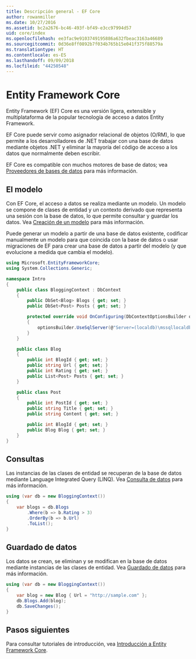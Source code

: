 ```yaml
---
title: Descripción general - EF Core
author: rowanmiller
ms.date: 10/27/2016
ms.assetid: bc2a2676-bc46-493f-bf49-e3cc97994d57
uid: core/index
ms.openlocfilehash: ee3fac9e9103749195886a632fbeac3163a46689
ms.sourcegitcommit: 0d36e8ff0892b7f034b765b15e041f375f88579a
ms.translationtype: HT
ms.contentlocale: es-ES
ms.lasthandoff: 09/09/2018
ms.locfileid: "44250548"
---
```

# <a name="entity-framework-core"></a>Entity Framework Core

Entity Framework (EF) Core es una versión ligera, extensible y multiplataforma de la popular tecnología de acceso a datos Entity Framework.

EF Core puede servir como asignador relacional de objetos (O/RM), lo que permite a los desarrolladores de .NET trabajar con una base de datos mediante objetos .NET y eliminar la mayoría del código de acceso a los datos que normalmente deben escribir.

EF Core es compatible con muchos motores de base de datos; vea [Proveedores de bases de datos](providers/index.md) para más información.

## <a name="the-model"></a>El modelo

Con EF Core, el acceso a datos se realiza mediante un modelo. Un modelo se compone de clases de entidad y un contexto derivado que representa una sesión con la base de datos, lo que permite consultar y guardar los datos. Vea [Creación de un modelo](modeling/index.md) para más información.

Puede generar un modelo a partir de una base de datos existente, codificar manualmente un modelo para que coincida con la base de datos o usar migraciones de EF para crear una base de datos a partir del modelo (y que evolucione a medida que cambia el modelo).

``` csharp
using Microsoft.EntityFrameworkCore;
using System.Collections.Generic;

namespace Intro
{
    public class BloggingContext : DbContext
    {
        public DbSet<Blog> Blogs { get; set; }
        public DbSet<Post> Posts { get; set; }

        protected override void OnConfiguring(DbContextOptionsBuilder optionsBuilder)
        {
            optionsBuilder.UseSqlServer(@"Server=(localdb)\mssqllocaldb;Database=MyDatabase;Trusted_Connection=True;");
        }
    }

    public class Blog
    {
        public int BlogId { get; set; }
        public string Url { get; set; }
        public int Rating { get; set; }
        public List<Post> Posts { get; set; }
    }

    public class Post
    {
        public int PostId { get; set; }
        public string Title { get; set; }
        public string Content { get; set; }

        public int BlogId { get; set; }
        public Blog Blog { get; set; }
    }
}
```

## <a name="querying"></a>Consultas

Las instancias de las clases de entidad se recuperan de la base de datos mediante Language Integrated Query (LINQ). Vea [Consulta de datos](querying/index.md) para más información.

``` csharp
using (var db = new BloggingContext())
{
    var blogs = db.Blogs
        .Where(b => b.Rating > 3)
        .OrderBy(b => b.Url)
        .ToList();
}
```

## <a name="saving-data"></a>Guardado de datos

Los datos se crean, se eliminan y se modifican en la base de datos mediante instancias de las clases de entidad. Vea [Guardado de datos](saving/index.md) para más información.

``` csharp
using (var db = new BloggingContext())
{
    var blog = new Blog { Url = "http://sample.com" };
    db.Blogs.Add(blog);
    db.SaveChanges();
}
```

## <a name="next-steps"></a>Pasos siguientes

Para consultar tutoriales de introducción, vea [Introducción a Entity Framework Core](get-started/index.md).


